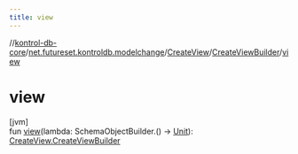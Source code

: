 ```yaml
---
title: view
---
```

//[kontrol-db-core](../../../../index.html)/[net.futureset.kontroldb.modelchange](../../index.html)/[CreateView](../index.html)/[CreateViewBuilder](index.html)/[view](view.html)



# view



[jvm]\
fun [view](view.html)(lambda: SchemaObjectBuilder.() -&gt; [Unit](https://kotlinlang.org/api/latest/jvm/stdlib/kotlin/-unit/index.html)): [CreateView.CreateViewBuilder](index.html)




